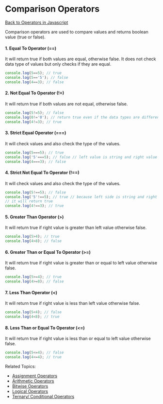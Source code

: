 # Comparison Operators
[Back to Operators in Javascript](../README.md#operators-in-javascript)


Comparison operators are used to compare values and returns boolean value (true or false).

#### 1. Equal To Operator (==)
It will return true if both values are equal, otherwise false. It does not check data type of values
but only checks if they are equal.

```js
console.log(5==5); // true
console.log(5=='5'); // false
console.log(4==3); // false
```

#### 2. Not Equal To Operator (!=)
It will return true if both values are not equal, otherwise false.

```js
console.log(5!=5); // false
console.log(0!='0'); // return true even if the data types are different but the values are same on the left hand side and right hand side
console.log(4!=3); // true
```

#### 3. Strict Equal Operator (===)
It will check values and also check the type of the values.

```js
console.log(5===5); // true
console.log('5'===5); // false // left value is string and right value is number
console.log(4===3); // false
```
#### 4. Strict Not Equal To Operator (!==)
It will check values and also check the type of the values.

```js
console.log(5!==5); // false
console.log('5'!==5); // true // because left side is string and right side is number
// it will return true
console.log(4!==3); // true
```

#### 5. Greater Than Operator (>)
It will return true if right value is greater than left value otherwise false.
```js
console.log(5>4); // true
console.log(4>8); // false
```

#### 6. Greater Than or Equal To Operator (>=)
It will return true if right value is greater than or equal to left value otherwise false.
```js
console.log(5>=4); // true
console.log(4>=8); // false
```

#### 7. Less Than Operator (<)
It will return true if right value is less than left value otherwise false.
```js
console.log(5<4); // false
console.log(4<8); // true
```
#### 8. Less Than or Equal To Operator (<=)
It will return true if right value is less than or equal to left value otherwise false.
```js
console.log(5<=4); // false
console.log(4<=4); // true
```


Related Topics:
- [Assignment Operators](../1.Assignment_Operators/README.md#assignment-operators)
- [Arithmetic Operators](../2.Arithmetic_Operators/README.md#arithmetic-operators)
- [Bitwise Operators](../4.Bitwise_Operators/README.md#bitwise-operators)
- [Logical Operators](../5.Logical_Operators/README.md#logical-operators)
- [Ternary/ Conditional Operators](../6.Ternary_Operators/README.md#ternary-conditional-operators)